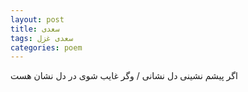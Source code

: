 ```yaml
---
layout: post
title: سعدی
tags: سعدی غزل
categories: poem
---
```


اگر پیشم نشینی دل نشانی / وگر غایب شوی در دل نشان هست
